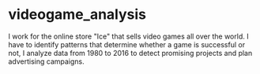 # videogame_analysis
I work for the online store "Ice" that sells video games all over the world.
I have to identify patterns that determine whether a game is successful or not, I analyze data from 1980 to 2016 to detect promising projects and plan advertising campaigns.
